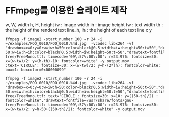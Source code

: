# FFmpeg를 이용한 슬레이트 제작

w, W, width
h, H, height
iw : image width
ih : image height
tw : text width
th : the height of the renderd text
line_h, lh : the height of each text line
x
y

```
ffmpeg -f image2 -start_number 100 -r 24 -i ~/examples/FOO_0010/FOO_0010.%4d.jpg  -vcodec libx264 -vf "drawbox=x=0:y=0:w=iw:h=50:color=black@0.5:width=iw:height=50:t=50","drawbox=x=0:y=ih-50:w=iw:h=ih:color=black@0.5:width=iw:height=50:t=50","drawtext=fontfile=/usr/share/fonts/gnu-free/FreeMono.ttf: timecode='09\:57\:00\:00': r=23.976: fontsize=30: x=(w-tw)/2: y=(h-th)-10: fontcolor=white" -y output.mov
:text='CIRCLE': fontsize=30: x=(w-tw)/2: y=h-(2*lh): fontcolor=white: box=1: boxcolor=0x00000099"
```

```
ffmpeg -f image2 -start_number 100 -r 24 -i ~/examples/FOO_0010/FOO_0010.%4d.jpg  -vcodec libx264 -vf "drawbox=x=0:y=0:w=iw:h=50:color=black@0.5:width=iw:height=50:t=50","drawbox=x=0:y=ih-50:w=iw:h=ih:color=black@0.5:width=iw:height=50:t=50","drawtext=fontfile=/usr/share/fonts/gnu-free/FreeMono.ttf: text='CIRCLE': fontsize=30: x=10: y=((50-th)/2) : fontcolor=white","drawtext=fontfile=/usr/share/fonts/gnu-free/FreeMono.ttf: timecode='09\:57\:00\:00': r=23.976: fontsize=30: x=(w-tw)/2: y=h-50+((50-th)/2): fontcolor=white" -y output.mov
```
